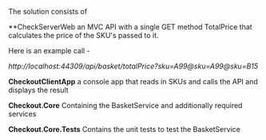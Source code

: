 The solution consists of 

**CheckServerWeb
an MVC API with a single GET method TotalPrice that calculates the price of the SKU's passed to it.

Here is an example call - 

*http://localhost:44309/api/basket/totalPrice?sku=A99@sku=A99@sku=B15*

**CheckoutClientApp**
a console app that reads in SKUs and calls the API and displays the result

**Checkout.Core**
Containing the BasketService and additionally required services

**Checkout.Core.Tests**
Contains the unit tests to test the BasketService